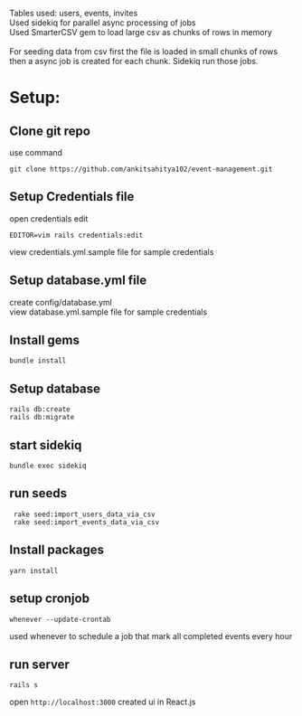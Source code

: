 Tables used: users, events, invites<br />
Used sidekiq for parallel async processing of jobs<br />
Used SmarterCSV gem to load large csv as chunks of rows in memory<br />
<br />
For seeding data from csv first the file is loaded in small chunks of rows then a async job is created for each chunk. Sidekiq run those jobs.

# Setup: 
 ## Clone git repo
  use command 
  ```
  git clone https://github.com/ankitsahitya102/event-management.git
  ```
 ## Setup Credentials file
 open credentials edit
 ```
 EDITOR=vim rails credentials:edit
 ```
 view credentials.yml.sample file for sample credentials
 ## Setup database.yml file
 create config/database.yml<br />
 view database.yml.sample file for sample credentials

 ## Install gems
 ```
 bundle install
 ```

 ## Setup database
 ```
 rails db:create
 rails db:migrate
 ```

 ## start sidekiq
 ```
 bundle exec sidekiq
 ```

  ## run seeds
 ```
  rake seed:import_users_data_via_csv
  rake seed:import_events_data_via_csv
 ```
 ## Install packages
 ```
 yarn install
 ```

  ## setup cronjob
  ```
  whenever --update-crontab
  ```
  used whenever to schedule a job that mark all completed events every hour

  ## run server
  ```
  rails s
  ```
  open ```http://localhost:3000```
  created ui in React.js

